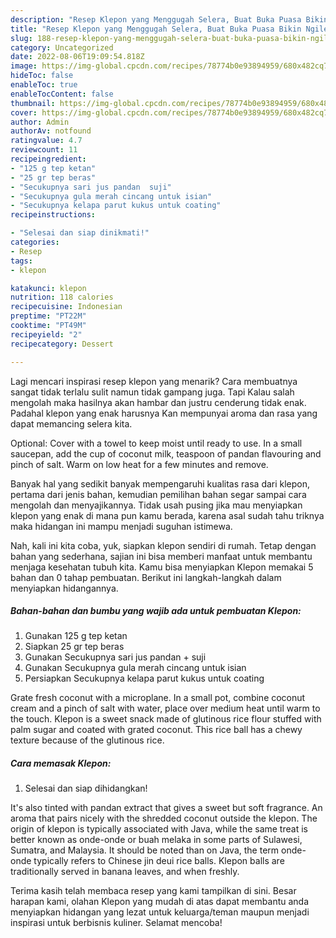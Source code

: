 ```yaml
---
description: "Resep Klepon yang Menggugah Selera, Buat Buka Puasa Bikin Ngiler"
title: "Resep Klepon yang Menggugah Selera, Buat Buka Puasa Bikin Ngiler"
slug: 188-resep-klepon-yang-menggugah-selera-buat-buka-puasa-bikin-ngiler
category: Uncategorized
date: 2022-08-06T19:09:54.818Z
image: https://img-global.cpcdn.com/recipes/78774b0e93894959/680x482cq70/klepon-foto-resep-utama.jpg
hideToc: false
enableToc: true
enableTocContent: false
thumbnail: https://img-global.cpcdn.com/recipes/78774b0e93894959/680x482cq70/klepon-foto-resep-utama.jpg
cover: https://img-global.cpcdn.com/recipes/78774b0e93894959/680x482cq70/klepon-foto-resep-utama.jpg
author: Admin
authorAv: notfound
ratingvalue: 4.7
reviewcount: 11
recipeingredient:
- "125 g tep ketan"
- "25 gr tep beras"
- "Secukupnya sari jus pandan  suji"
- "Secukupnya gula merah cincang untuk isian"
- "Secukupnya kelapa parut kukus untuk coating"
recipeinstructions:

- "Selesai dan siap dinikmati!"
categories:
- Resep
tags:
- klepon

katakunci: klepon 
nutrition: 118 calories
recipecuisine: Indonesian
preptime: "PT22M"
cooktime: "PT49M"
recipeyield: "2"
recipecategory: Dessert

---
```



Lagi mencari inspirasi resep klepon yang menarik? Cara membuatnya sangat tidak terlalu sulit namun tidak gampang juga. Tapi Kalau salah mengolah maka hasilnya akan hambar dan justru cenderung tidak enak. Padahal klepon yang enak harusnya Kan mempunyai aroma dan rasa yang dapat memancing selera kita.


Optional: Cover with a towel to keep moist until ready to use. In a small saucepan, add the cup of coconut milk, teaspoon of pandan flavouring and pinch of salt. Warm on low heat for a few minutes and remove.

Banyak hal yang sedikit banyak mempengaruhi kualitas rasa dari klepon, pertama dari jenis bahan, kemudian pemilihan bahan segar sampai cara mengolah dan menyajikannya. Tidak usah pusing jika mau menyiapkan klepon yang enak di mana pun kamu berada, karena asal sudah tahu triknya maka hidangan ini mampu menjadi suguhan istimewa.


Nah, kali ini kita coba, yuk, siapkan klepon sendiri di rumah. Tetap dengan bahan yang sederhana, sajian ini bisa memberi manfaat untuk membantu menjaga kesehatan tubuh kita. Kamu bisa menyiapkan Klepon memakai 5 bahan dan 0 tahap pembuatan. Berikut ini langkah-langkah dalam menyiapkan hidangannya.

<!--inarticleads1-->

##### Bahan-bahan dan bumbu yang wajib ada untuk pembuatan Klepon:

1. Gunakan 125 g tep ketan
1. Siapkan 25 gr tep beras
1. Gunakan Secukupnya sari jus pandan + suji
1. Gunakan Secukupnya gula merah cincang untuk isian
1. Persiapkan Secukupnya kelapa parut kukus untuk coating


Grate fresh coconut with a microplane. In a small pot, combine coconut cream and a pinch of salt with water, place over medium heat until warm to the touch. Klepon is a sweet snack made of glutinous rice flour stuffed with palm sugar and coated with grated coconut. This rice ball has a chewy texture because of the glutinous rice. 

<!--inarticleads2-->

##### Cara memasak Klepon:


1. Selesai dan siap dihidangkan!

It&#39;s also tinted with pandan extract that gives a sweet but soft fragrance. An aroma that pairs nicely with the shredded coconut outside the klepon. The origin of klepon is typically associated with Java, while the same treat is better known as onde-onde or buah melaka in some parts of Sulawesi, Sumatra, and Malaysia. It should be noted than on Java, the term onde-onde typically refers to Chinese jin deui rice balls. Klepon balls are traditionally served in banana leaves, and when freshly. 

Terima kasih telah membaca resep yang kami tampilkan di sini. Besar harapan kami, olahan Klepon yang mudah di atas dapat membantu anda menyiapkan hidangan yang lezat untuk keluarga/teman maupun menjadi inspirasi untuk berbisnis kuliner. Selamat mencoba!
